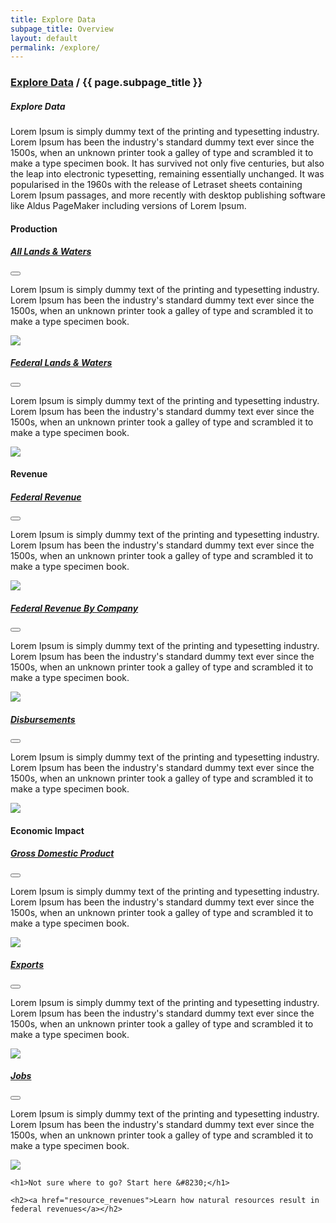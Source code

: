 ```yaml
---
title: Explore Data
subpage_title: Overview
layout: default
permalink: /explore/
---
```


<section class="slab-delta container">
  <div class="container-outer explore-section_top">
  	<h3> <a href="{{ site.baseurl }}/explore/">Explore Data</a> / {{ page.subpage_title }}</h3>
		<h5 class="explore-heading">Explore Data</h5>
		<p class="explore-description">Lorem Ipsum is simply dummy text of the printing and typesetting industry. Lorem Ipsum has been the industry's standard dummy text ever since the 1500s, when an unknown printer took a galley of type and scrambled it to make a type specimen book. It has survived not only five centuries, but also the leap into electronic typesetting, remaining essentially unchanged. It was popularised in the 1960s with the release of Letraset sheets containing Lorem Ipsum passages, and more recently with desktop publishing software like Aldus PageMaker including versions of Lorem Ipsum.</p>
	</div>
</section>

<section accordion class="container-outer">
	<section>
		<h4 class="explore-section_category">Production</h4>
		<div class="container-half explore-section" accordion-item accordion-open="true">
			<h5 class="explore-heading"><a href="{{site.baseurl}}/explore/production/">All Lands & Waters</a></h5>
			<button class="accordion-button" accordion-button></button>
			<div class="accordion-content">
				<p class="explore-description">Lorem Ipsum is simply dummy text of the printing and typesetting industry. Lorem Ipsum has been the industry's standard dummy text ever since the 1500s, when an unknown printer took a galley of type and scrambled it to make a type specimen book. </p>
				<a class="link-no_under" href="{{site.baseurl}}/explore/production/">
					<img class="explore-image" src="http://placehold.it/350x150">
				</a>
			</div>
		</div>
		<div class="container-half explore-section" accordion-item accordion-open="true">
			<h5 class="explore-heading"><a href="{{site.baseurl}}/explore/production/">Federal Lands & Waters</a></h5>
			<button class="accordion-button" accordion-button></button>
			<div class="accordion-content">
				<p class="explore-description">Lorem Ipsum is simply dummy text of the printing and typesetting industry. Lorem Ipsum has been the industry's standard dummy text ever since the 1500s, when an unknown printer took a galley of type and scrambled it to make a type specimen book. </p>
				<a class="link-no_under" href="{{site.baseurl}}/explore/production/">
					<img class="explore-image" src="http://placehold.it/350x150">
				</a>
			</div>
		</div>
	</section>
	<section>
		<h4 class="explore-section_category">Revenue</h4>
		<div class="container-half explore-section" accordion-item accordion-open="true">
			<h5 class="explore-heading"><a href="{{site.baseurl}}/explore/revenue/">Federal Revenue</a></h5>
			<button class="accordion-button" accordion-button></button>
			<div class="accordion-content">
				<p class="explore-description">Lorem Ipsum is simply dummy text of the printing and typesetting industry. Lorem Ipsum has been the industry's standard dummy text ever since the 1500s, when an unknown printer took a galley of type and scrambled it to make a type specimen book. </p>
				<a class="link-no_under" href="{{site.baseurl}}/explore/revenue/">
					<img class="explore-image" src="http://placehold.it/350x150">
				</a>
			</div>
		</div>
		<div class="container-half explore-section" accordion-item accordion-open="true">
			<h5 class="explore-heading"><a href="{{site.baseurl}}/explore/companies/">Federal Revenue By Company</a></h5>
			<button class="accordion-button" accordion-button></button>
			<div class="accordion-content">
				<p class="explore-description">Lorem Ipsum is simply dummy text of the printing and typesetting industry. Lorem Ipsum has been the industry's standard dummy text ever since the 1500s, when an unknown printer took a galley of type and scrambled it to make a type specimen book. </p>
				<a class="link-no_under" href="{{site.baseurl}}/explore/companies/">
					<img class="explore-image" src="http://placehold.it/350x150">
				</a>
			</div>
		</div>
		<div class="container-half explore-section" accordion-item accordion-open="true">
			<h5 class="explore-heading"><a href="{{site.baseurl}}/explore/disbursements/">Disbursements</a></h5>
			<button class="accordion-button" accordion-button></button>
			<div class="accordion-content">
				<p class="explore-description">Lorem Ipsum is simply dummy text of the printing and typesetting industry. Lorem Ipsum has been the industry's standard dummy text ever since the 1500s, when an unknown printer took a galley of type and scrambled it to make a type specimen book. </p>
				<a class="link-no_under" href="{{site.baseurl}}/explore/disbursements/">
					<img class="explore-image" src="http://placehold.it/350x150">
				</a>
			</div>
		</div>
	</section>
	<section>
		<h4 class="explore-section_category">Economic Impact</h4>
		<div class="container-half explore-section" accordion-item accordion-open="true">
			<h5 class="explore-heading"><a href="{{site.baseurl}}/explore/gdp/">Gross Domestic Product</a></h5>
			<button class="accordion-button" accordion-button></button>
			<div class="accordion-content">
				<p class="explore-description">Lorem Ipsum is simply dummy text of the printing and typesetting industry. Lorem Ipsum has been the industry's standard dummy text ever since the 1500s, when an unknown printer took a galley of type and scrambled it to make a type specimen book. </p>
				<a class="link-no_under" href="{{site.baseurl}}/explore/gdp/">
					<img class="explore-image" src="http://placehold.it/350x150">
				</a>
			</div>
		</div>
		<div class="container-half explore-section" accordion-item accordion-open="true">
			<h5 class="explore-heading"><a href="{{site.baseurl}}/explore/exports/">Exports</a></h5>
			<button class="accordion-button" accordion-button></button>
			<div class="accordion-content">
				<p class="explore-description">Lorem Ipsum is simply dummy text of the printing and typesetting industry. Lorem Ipsum has been the industry's standard dummy text ever since the 1500s, when an unknown printer took a galley of type and scrambled it to make a type specimen book. </p>
				<a class="link-no_under" href="{{site.baseurl}}/explore/exports/">
					<img class="explore-image" src="http://placehold.it/350x150">
				</a>
			</div>
		</div>
		<div class="container-half explore-section" accordion-item accordion-open="true">
			<h5 class="explore-heading"><a href="{{site.baseurl}}/explore/jobs/">Jobs</a></h5>
			<button class="accordion-button" accordion-button></button>
			<div class="accordion-content">
				<p class="explore-description">Lorem Ipsum is simply dummy text of the printing and typesetting industry. Lorem Ipsum has been the industry's standard dummy text ever since the 1500s, when an unknown printer took a galley of type and scrambled it to make a type specimen book. </p>
				<a class="link-no_under" href="{{site.baseurl}}/explore/jobs/">
					<img class="explore-image" src="http://placehold.it/350x150">
				</a>
			</div>
		</div>
	</section>
</section>
<section class="slab-alpha container-padded u-centered">

    <h1>Not sure where to go? Start here &#8230;</h1>

    <h2><a href="resource_revenues">Learn how natural resources result in federal revenues</a></h2>

</section>

<!-- Accordion -->
<script src="{{ site.baseurl }}/js/components/accordion.js"></script>
